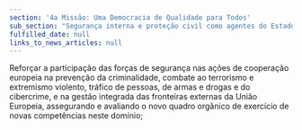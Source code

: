 ```yaml
---
section: '4a Missão: Uma Democracia de Qualidade para Todos'
sub_section: "Segurança interna e proteção civil como agentes do Estado de Direito"
fulfilled_date: null
links_to_news_articles: null
---
```


Reforçar a participação das forças de segurança nas ações de cooperação europeia na prevenção da criminalidade, combate ao terrorismo e extremismo violento, tráfico de pessoas, de armas e drogas e do cibercrime, e na gestão integrada das fronteiras externas da União Europeia, assegurando e avaliando o novo quadro orgânico de exercício de novas competências neste domínio;